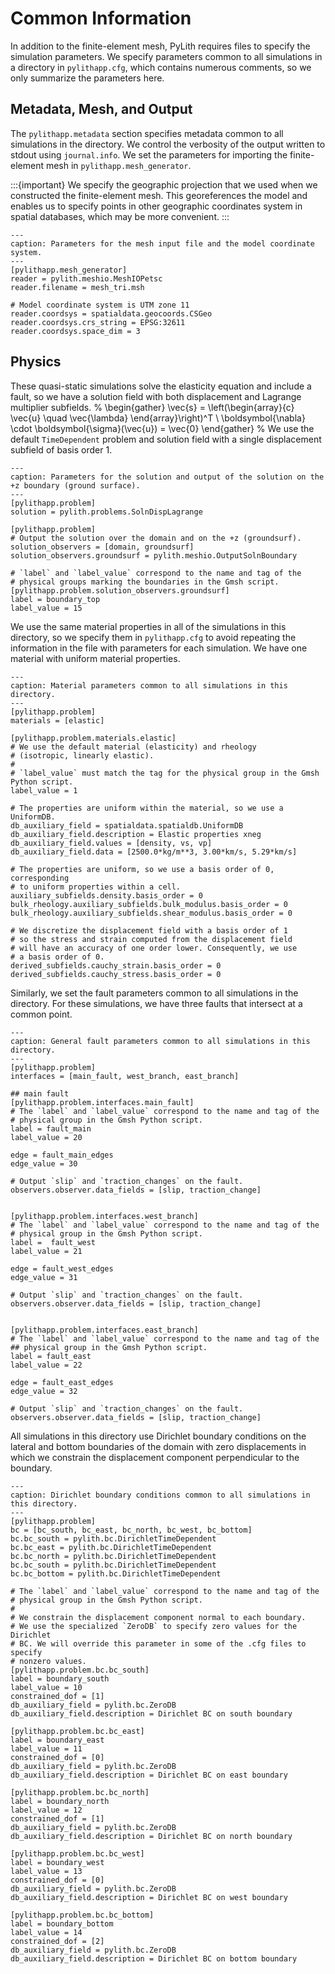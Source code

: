 # Common Information

In addition to the finite-element mesh, PyLith requires files to specify the simulation parameters.
We specify parameters common to all simulations in a directory in `pylithapp.cfg`, which contains numerous comments, so we only summarize the parameters here.

## Metadata, Mesh, and Output

The `pylithapp.metadata` section specifies metadata common to all simulations in the directory.
We control the verbosity of the output written to stdout using `journal.info`.
We set the parameters for importing the finite-element mesh in `pylithapp.mesh_generator`.

:::{important}
We specify the geographic projection that we used when we constructed the finite-element mesh.
This georeferences the model and enables us to specify points in other geographic coordinates system in spatial databases, which may be more convenient.
:::

```{code-block} cfg
---
caption: Parameters for the mesh input file and the model coordinate system.
---
[pylithapp.mesh_generator]
reader = pylith.meshio.MeshIOPetsc
reader.filename = mesh_tri.msh

# Model coordinate system is UTM zone 11
reader.coordsys = spatialdata.geocoords.CSGeo
reader.coordsys.crs_string = EPSG:32611
reader.coordsys.space_dim = 3
```

## Physics

These quasi-static simulations solve the elasticity equation and include a fault, so we have a solution field with both displacement and Lagrange multiplier subfields.
%
\begin{gather}
\vec{s} = \left(\begin{array}{c} \vec{u} \quad \vec{\lambda} \end{array}\right)^T \\
\boldsymbol{\nabla} \cdot \boldsymbol{\sigma}(\vec{u}) = \vec{0}
\end{gather}
%
We use the default `TimeDependent` problem and solution field with a single displacement subfield of basis order 1.

```{code-block} cfg
---
caption: Parameters for the solution and output of the solution on the +z boundary (ground surface).
---
[pylithapp.problem]
solution = pylith.problems.SolnDispLagrange

[pylithapp.problem]
# Output the solution over the domain and on the +z (groundsurf).
solution_observers = [domain, groundsurf]
solution_observers.groundsurf = pylith.meshio.OutputSolnBoundary

# `label` and `label_value` correspond to the name and tag of the 
# physical groups marking the boundaries in the Gmsh script.
[pylithapp.problem.solution_observers.groundsurf]
label = boundary_top
label_value = 15
```

We use the same material properties in all of the simulations in this directory, so we specify them in `pylithapp.cfg` to avoid repeating the information in the file with parameters for each simulation.
We have one material with uniform material properties.

```{code-block} cfg
---
caption: Material parameters common to all simulations in this directory.
---
[pylithapp.problem]
materials = [elastic]

[pylithapp.problem.materials.elastic]
# We use the default material (elasticity) and rheology
# (isotropic, linearly elastic).
#
# `label_value` must match the tag for the physical group in the Gmsh Python script.
label_value = 1

# The properties are uniform within the material, so we use a UniformDB.
db_auxiliary_field = spatialdata.spatialdb.UniformDB
db_auxiliary_field.description = Elastic properties xneg
db_auxiliary_field.values = [density, vs, vp]
db_auxiliary_field.data = [2500.0*kg/m**3, 3.00*km/s, 5.29*km/s]

# The properties are uniform, so we use a basis order of 0, corresponding
# to uniform properties within a cell.
auxiliary_subfields.density.basis_order = 0
bulk_rheology.auxiliary_subfields.bulk_modulus.basis_order = 0
bulk_rheology.auxiliary_subfields.shear_modulus.basis_order = 0

# We discretize the displacement field with a basis order of 1
# so the stress and strain computed from the displacement field
# will have an accuracy of one order lower. Consequently, we use
# a basis order of 0.
derived_subfields.cauchy_strain.basis_order = 0
derived_subfields.cauchy_stress.basis_order = 0
```

Similarly, we set the fault parameters common to all simulations in the directory.
For these simulations, we have three faults that intersect at a common point.

```{code-block} cfg
---
caption: General fault parameters common to all simulations in this directory.
---
[pylithapp.problem]
interfaces = [main_fault, west_branch, east_branch]

## main fault
[pylithapp.problem.interfaces.main_fault]
# The `label` and `label_value` correspond to the name and tag of the
# physical group in the Gmsh Python script.
label = fault_main
label_value = 20

edge = fault_main_edges
edge_value = 30

# Output `slip` and `traction_changes` on the fault.
observers.observer.data_fields = [slip, traction_change]


[pylithapp.problem.interfaces.west_branch]
# The `label` and `label_value` correspond to the name and tag of the
# physical group in the Gmsh Python script.
label =  fault_west
label_value = 21

edge = fault_west_edges 
edge_value = 31

# Output `slip` and `traction_changes` on the fault.
observers.observer.data_fields = [slip, traction_change]


[pylithapp.problem.interfaces.east_branch]
# The `label` and `label_value` correspond to the name and tag of the
## physical group in the Gmsh Python script.
label = fault_east
label_value = 22

edge = fault_east_edges
edge_value = 32

# Output `slip` and `traction_changes` on the fault.
observers.observer.data_fields = [slip, traction_change]
```

All simulations in this directory use Dirichlet boundary conditions on the lateral and bottom boundaries of the domain with zero displacements in which we constrain the displacement component perpendicular to the boundary.

```{code-block} cfg
---
caption: Dirichlet boundary conditions common to all simulations in this directory.
---
[pylithapp.problem]
bc = [bc_south, bc_east, bc_north, bc_west, bc_bottom]
bc.bc_south = pylith.bc.DirichletTimeDependent
bc.bc_east = pylith.bc.DirichletTimeDependent
bc.bc_north = pylith.bc.DirichletTimeDependent
bc.bc_south = pylith.bc.DirichletTimeDependent
bc.bc_bottom = pylith.bc.DirichletTimeDependent

# The `label` and `label_value` correspond to the name and tag of the
# physical group in the Gmsh Python script.
#
# We constrain the displacement component normal to each boundary.
# We use the specialized `ZeroDB` to specify zero values for the Dirichlet
# BC. We will override this parameter in some of the .cfg files to specify
# nonzero values.
[pylithapp.problem.bc.bc_south]
label = boundary_south
label_value = 10
constrained_dof = [1]
db_auxiliary_field = pylith.bc.ZeroDB
db_auxiliary_field.description = Dirichlet BC on south boundary

[pylithapp.problem.bc.bc_east]
label = boundary_east
label_value = 11
constrained_dof = [0]
db_auxiliary_field = pylith.bc.ZeroDB
db_auxiliary_field.description = Dirichlet BC on east boundary

[pylithapp.problem.bc.bc_north]
label = boundary_north
label_value = 12
constrained_dof = [1]
db_auxiliary_field = pylith.bc.ZeroDB
db_auxiliary_field.description = Dirichlet BC on north boundary

[pylithapp.problem.bc.bc_west]
label = boundary_west
label_value = 13
constrained_dof = [0]
db_auxiliary_field = pylith.bc.ZeroDB
db_auxiliary_field.description = Dirichlet BC on west boundary

[pylithapp.problem.bc.bc_bottom]
label = boundary_bottom
label_value = 14
constrained_dof = [2]
db_auxiliary_field = pylith.bc.ZeroDB
db_auxiliary_field.description = Dirichlet BC on bottom boundary
```
